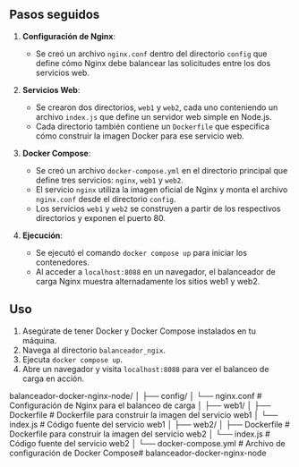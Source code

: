 
## Pasos seguidos

1. **Configuración de Nginx**: 
   - Se creó un archivo `nginx.conf` dentro del directorio `config` que define cómo Nginx debe balancear las solicitudes entre los dos servicios web.

2. **Servicios Web**:
   - Se crearon dos directorios, `web1` y `web2`, cada uno conteniendo un archivo `index.js` que define un servidor web simple en Node.js.
   - Cada directorio también contiene un `Dockerfile` que especifica cómo construir la imagen Docker para ese servicio web.

3. **Docker Compose**:
   - Se creó un archivo `docker-compose.yml` en el directorio principal que define tres servicios: `nginx`, `web1` y `web2`.
   - El servicio `nginx` utiliza la imagen oficial de Nginx y monta el archivo `nginx.conf` desde el directorio `config`.
   - Los servicios `web1` y `web2` se construyen a partir de los respectivos directorios y exponen el puerto 80.

4. **Ejecución**:
   - Se ejecutó el comando `docker compose up` para iniciar los contenedores.
   - Al acceder a `localhost:8088` en un navegador, el balanceador de carga Nginx muestra alternadamente los sitios web1 y web2.

## Uso

1. Asegúrate de tener Docker y Docker Compose instalados en tu máquina.
2. Navega al directorio `balanceador_ngix`.
3. Ejecuta `docker compose up`.
4. Abre un navegador y visita `localhost:8088` para ver el balanceo de carga en acción.

balanceador-docker-nginx-node/
│
├── config/
│ └── nginx.conf # Configuración de Nginx para el balanceo de carga
│
├── web1/
│ ├── Dockerfile # Dockerfile para construir la imagen del servicio web1
│ └── index.js # Código fuente del servicio web1
│
├── web2/
│ ├── Dockerfile # Dockerfile para construir la imagen del servicio web2
│ └── index.js # Código fuente del servicio web2
│
└── docker-compose.yml # Archivo de configuración de Docker Compose# balanceador-docker-nginx-node
